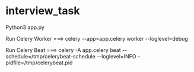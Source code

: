 # interview_task
Python3 app.py

Run Celery Worker ===> celery --app=app.celery worker --loglevel=debug

Run Celery Beat ===> celery -A app.celery beat --schedule=/tmp/celerybeat-schedule --loglevel=INFO -pidfile=/tmp/celerybeat.pid
